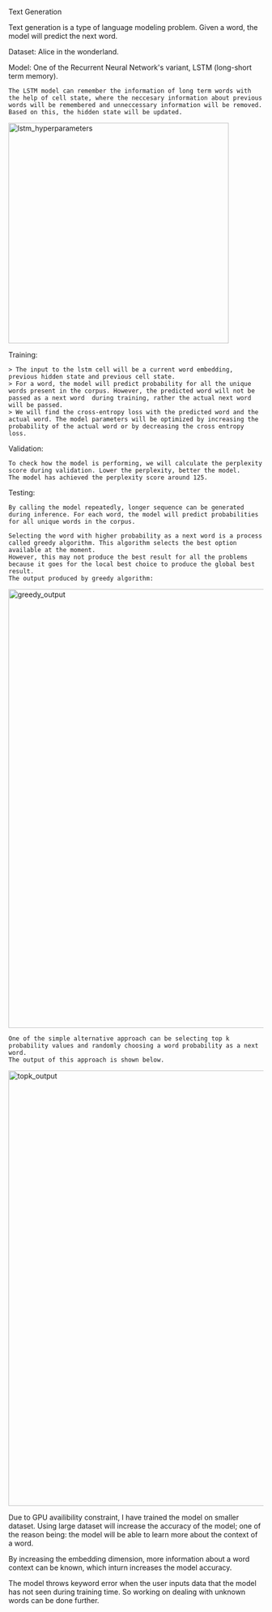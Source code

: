 
Text Generation

Text generation is a type of language modeling problem. Given a word, the model will predict the next word. 


Dataset: Alice in the wonderland. 

Model: One of the Recurrent Neural Network's variant, LSTM (long-short term memory). 

	The LSTM model can remember the information of long term words with the help of cell state, where the neccesary information about previous words will be remembered and unneccessary information will be removed. 
	Based on this, the hidden state will be updated. 

<img width="435" alt="lstm_hyperparameters" src="https://user-images.githubusercontent.com/58355638/200928900-6b5bc52f-bdbd-4acd-83e6-7bc319eebd34.png">

Training: 
	
	> The input to the lstm cell will be a current word embedding, previous hidden state and previous cell state. 
	> For a word, the model will predict probability for all the unique words present in the corpus. However, the predicted word will not be passed as a next word 	during training, rather the actual next word will be passed.
	> We will find the cross-entropy loss with the predicted word and the actual word. The model parameters will be optimized by increasing the probability of the actual word or by decreasing the cross entropy loss.  


Validation: 
	
	To check how the model is performing, we will calculate the perplexity score during validation. Lower the perplexity, better the model. 
	The model has achieved the perplexity score around 125. 


Testing: 
	
  	By calling the model repeatedly, longer sequence can be generated during inference. For each word, the model will predict probabilities for all unique words in the corpus. 
	
  	Selecting the word with higher probability as a next word is a process called greedy algorithm. This algorithm selects the best option available at the moment. 
	However, this may not produce the best result for all the problems because it goes for the local best choice to produce the global best result. 
	The output produced by greedy algorithm: 
  
  <img width="866" alt="greedy_output" src="https://user-images.githubusercontent.com/58355638/200929889-3f18132b-e8c3-4c32-8ea6-bea400da2aa4.png">

	One of the simple alternative approach can be selecting top k probability values and randomly choosing a word probability as a next word. 
  	The output of this approach is shown below. 
  
  <img width="859" alt="topk_output" src="https://user-images.githubusercontent.com/58355638/200930036-dd07c827-772f-48bb-8201-113ec15b6212.png">

  
Due to GPU availibility constraint, I have trained the model on smaller dataset. Using large dataset will increase the accuracy of the model; one of the reason being: the model will be able to learn more about the context of a word. 

By increasing the embedding dimension, more information about a word context can be known, which inturn increases the model accuracy. 

The model throws keyword error when the user inputs data that the model has not seen during training time. So working on dealing with unknown words can be done further. 



